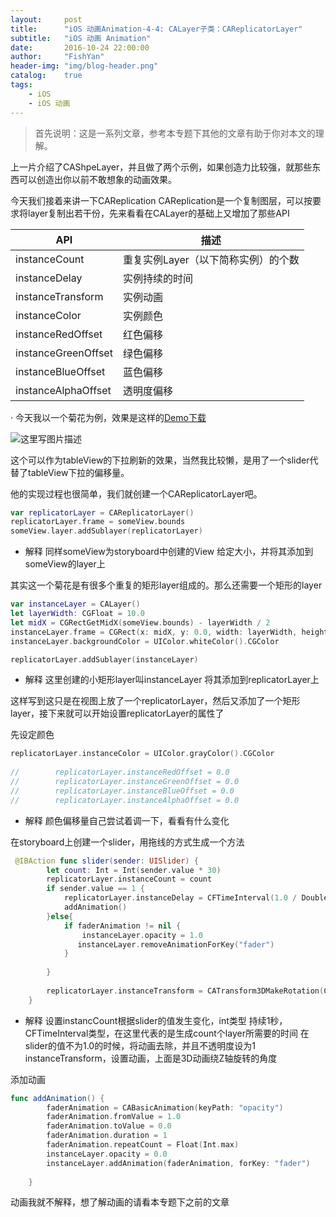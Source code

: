 ```yaml
---
layout:     post
title:      "iOS 动画Animation-4-4: CALayer子类：CAReplicatorLayer"
subtitle:   "iOS 动画 Animation"
date:       2016-10-24 22:00:00
author:     "FishYan"
header-img: "img/blog-header.png" 
catalog:    true
tags:
    - iOS
    - iOS 动画
---
```


>首先说明：这是一系列文章，参考本专题下其他的文章有助于你对本文的理解。

上一片介绍了CAShpeLayer，并且做了两个示例，如果创造力比较强，就那些东西可以创造出你以前不敢想象的动画效果。

今天我们接着来讲一下CAReplication
CAReplication是一个复制图层，可以按要求将layer复制出若干份，先来看看在CALayer的基础上又增加了那些API

| API | 描述 |
| - | -- |
| instanceCount|重复实例Layer（以下简称实例）的个数 |
|instanceDelay|实例持续的时间|
|instanceTransform|实例动画|
|instanceColor|实例颜色|
|instanceRedOffset|红色偏移|
|instanceGreenOffset|绿色偏移|
|instanceBlueOffset|蓝色偏移|
|instanceAlphaOffset|透明度偏移|
·
今天我以一个菊花为例，效果是这样的[Demo下载](https://github.com/fish-yan/CAReplicatorLayer)

![这里写图片描述](http://img.blog.csdn.net/20160413225941990)

这个可以作为tableView的下拉刷新的效果，当然我比较懒，是用了一个slider代替了tableView下拉的偏移量。

他的实现过程也很简单，我们就创建一个CAReplicatorLayer吧。
```swift
var replicatorLayer = CAReplicatorLayer()
replicatorLayer.frame = someView.bounds
someView.layer.addSublayer(replicatorLayer)
```
- 解释
同样someView为storyboard中创建的View
给定大小，并将其添加到someView的layer上


其实这一个菊花是有很多个重复的矩形layer组成的。那么还需要一个矩形的layer
```swift
var instanceLayer = CALayer()
let layerWidth: CGFloat = 10.0
let midX = CGRectGetMidX(someView.bounds) - layerWidth / 2
instanceLayer.frame = CGRect(x: midX, y: 0.0, width: layerWidth, height: layerWidth * 2.5)
instanceLayer.backgroundColor = UIColor.whiteColor().CGColor

replicatorLayer.addSublayer(instanceLayer)
```
- 解释
这里创建的小矩形layer叫instanceLayer
将其添加到replicatorLayer上

这样写到这只是在视图上放了一个replicatorLayer，然后又添加了一个矩形layer，接下来就可以开始设置replicatorLayer的属性了

先设定颜色
```swift
replicatorLayer.instanceColor = UIColor.grayColor().CGColor
     
//        replicatorLayer.instanceRedOffset = 0.0
//        replicatorLayer.instanceGreenOffset = 0.0
//        replicatorLayer.instanceBlueOffset = 0.0
//        replicatorLayer.instanceAlphaOffset = 0.0
```
- 解释
颜色偏移量自己尝试着调一下，看看有什么变化   

在storyboard上创建一个slider，用拖线的方式生成一个方法
```swift
 @IBAction func slider(sender: UISlider) {
        let count: Int = Int(sender.value * 30)
        replicatorLayer.instanceCount = count
        if sender.value == 1 {
            replicatorLayer.instanceDelay = CFTimeInterval(1.0 / Double(count))
            addAnimation()
        }else{
            if faderAnimation != nil {
                instanceLayer.opacity = 1.0
               instanceLayer.removeAnimationForKey("fader")
            }
            
        }
        
        replicatorLayer.instanceTransform = CATransform3DMakeRotation(CGFloat(Float(M_PI * 2.0) * sender.value / Float(count)), 0.0, 0.0, 1.0)
    }
```
- 解释
设置instancCount根据slider的值发生变化，int类型
持续1秒，CFTimeInterval类型，在这里代表的是生成count个layer所需要的时间
在slider的值不为1.0的时候，将动画去除，并且不透明度设为1
instanceTransform，设置动画，上面是3D动画绕Z轴旋转的角度

添加动画
```swift
func addAnimation() {
        faderAnimation = CABasicAnimation(keyPath: "opacity")
        faderAnimation.fromValue = 1.0
        faderAnimation.toValue = 0.0
        faderAnimation.duration = 1
        faderAnimation.repeatCount = Float(Int.max)
        instanceLayer.opacity = 0.0
        instanceLayer.addAnimation(faderAnimation, forKey: "fader")
        
    }

```
动画我就不解释，想了解动画的请看本专题下之前的文章